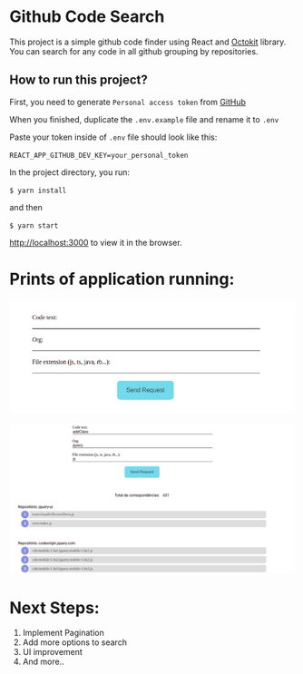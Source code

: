 # Github Code Search

This project is a simple github code finder using React and [Octokit](https://github.com/octokit/octokit.js) library. You can search for any code in all github grouping by repositories.

## How to run this project?

First, you need to generate `Personal access token` from [GitHub](https://github.com/settings/tokens)

When you finished, duplicate the `.env.example` file and rename it to `.env`

Paste your token inside of `.env` file should look like this:

`REACT_APP_GITHUB_DEV_KEY=your_personal_token`

In the project directory, you run:

`$ yarn install`

and then

`$ yarn start`

[http://localhost:3000](http://localhost:3000) to view it in the browser.

# Prints of application running:

![home](https://github.com/MateusFaria-TGG/github-code-finder/blob/main/public/docsImages/home.png)

![result](https://github.com/MateusFaria-TGG/github-code-finder/blob/main/public/docsImages/result.png)

# Next Steps:

1. Implement Pagination
2. Add more options to search
3. UI improvement
4. And more..
